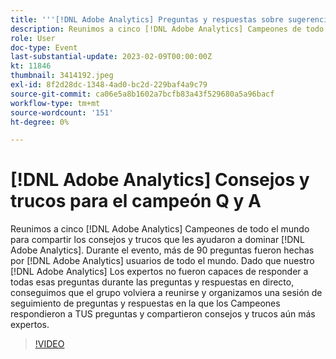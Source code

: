 ```yaml
---
title: '''[!DNL Adobe Analytics] Preguntas y respuestas sobre sugerencias y trucos para el campeón'
description: Reunimos a cinco [!DNL Adobe Analytics] Campeones de todo el mundo para compartir los consejos y trucos que les ayudaron a dominar [!DNL Adobe Analytics]. During the event, over 90 questions were asked by [!DNL Adobe Analytics] usuarios de todo el mundo. Dado que nuestro [!DNL Adobe Analytics] Los expertos no fueron capaces de responder a todas esas preguntas durante las preguntas y respuestas en directo, conseguimos que el grupo volviera a reunirse y organizamos una sesión de seguimiento de preguntas y respuestas en la que los Campeones respondieron a TUS preguntas y compartieron consejos y trucos aún más expertos.
role: User
doc-type: Event
last-substantial-update: 2023-02-09T00:00:00Z
kt: 11846
thumbnail: 3414192.jpeg
exl-id: 8f2d28dc-1348-4ad0-bc2d-229baf4a9c79
source-git-commit: ca06e5a8b1602a7bcfb83a43f529680a5a96bacf
workflow-type: tm+mt
source-wordcount: '151'
ht-degree: 0%

---
```


# [!DNL Adobe Analytics] Consejos y trucos para el campeón Q y A

Reunimos a cinco [!DNL Adobe Analytics] Campeones de todo el mundo para compartir los consejos y trucos que les ayudaron a dominar [!DNL Adobe Analytics]. Durante el evento, más de 90 preguntas fueron hechas por [!DNL Adobe Analytics] usuarios de todo el mundo. Dado que nuestro [!DNL Adobe Analytics] Los expertos no fueron capaces de responder a todas esas preguntas durante las preguntas y respuestas en directo, conseguimos que el grupo volviera a reunirse y organizamos una sesión de seguimiento de preguntas y respuestas en la que los Campeones respondieron a TUS preguntas y compartieron consejos y trucos aún más expertos.

>[!VIDEO](https://video.tv.adobe.com/v/3414192/?quality=12&learn=on)
